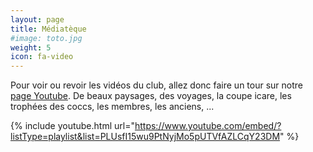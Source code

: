 ```yaml
---
layout: page
title: Médiatèque
#image: toto.jpg
weight: 5
icon: fa-video
---
```

Pour voir ou revoir les vidéos du club, allez donc faire un tour sur notre [page Youtube](https://www.youtube.com/channel/UCWCtfjqP8renxPCQgUVazkA). De beaux paysages, des voyages, la coupe icare, les trophées des coccs, les membres, les anciens, ...

{% include youtube.html url="https://www.youtube.com/embed/?listType=playlist&list=PLUsfI15wu9PtNyjMo5pUTVfAZLCqY23DM" %}


<br />
